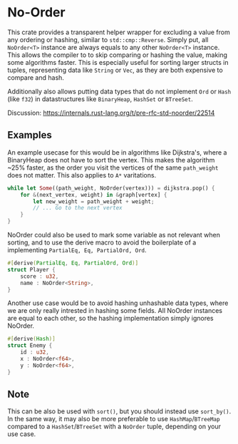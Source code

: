 # No-Order
This crate provides a transparent helper wrapper for excluding a value from any ordering or hashing, similar to `std::cmp::Reverse`. Simply put, all `NoOrder<T>` instance are always equals to any other `NoOrder<T>` instance. This allows the compiler to to skip comparing or hashing the value, making some algorithms faster. This is especially useful for sorting larger structs in tuples, representing data like `String` or `Vec`, as they are both expensive to compare and hash.

Additionally also allows putting data types that do not implement `Ord` or `Hash` (like `f32`) in datastructures like `BinaryHeap`, `HashSet` or `BTreeSet`. 

Discussion: https://internals.rust-lang.org/t/pre-rfc-std-noorder/22514

## Examples

An example usecase for this would be in algorithms like Dijkstra's, where a BinaryHeap does not have to sort the vertex. This makes the algorithm ~25% faster, as the order you visit the vertices of the same `path_weight` does not matter. This also applies to `A*` varitations.

```rust
while let Some((path_weight, NoOrder(vertex))) = dijkstra.pop() {
    for &(next_vertex, weight) in &graph[vertex] {
        let new_weight = path_weight + weight;
        // ... Go to the next vertex
    }
}
```

NoOrder could also be used to mark some variable as not relevant when sorting, and to use the derive macro to avoid the boilerplate of a implementing `PartialEq, Eq, PartialOrd, Ord`.

```rust
#[derive(PartialEq, Eq, PartialOrd, Ord)]
struct Player {
    score : u32,
    name : NoOrder<String>,
}
```

Another use case would be to avoid hashing unhashable data types, where we are only really intrested in hashing some fields. All NoOrder instances are equal to each other, so the hashing implementation simply ignores NoOrder.

```rust
#[derive(Hash)]
struct Enemy {
    id : u32,
    x : NoOrder<f64>,
    y : NoOrder<f64>,
}
```


## Note
This can be also be used with `sort()`, but you should instead use `sort_by()`. In the same way, it may also be more preferable to use `HashMap`/`BTreeMap` compared to a `HashSet`/`BTreeSet` with a `NoOrder` tuple, depending on your use case.
